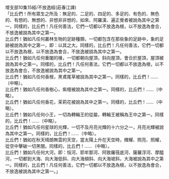 增支部10集15經/不放逸經(莊春江譯)  
「比丘們！所有眾生之所及：無足的、二足的、四足的、多足的、有色的、無色的、有想的、無想的、非想非非想的，如來、阿羅漢、遍正覺者被說為其中之第一，同樣的，比丘們！凡任何善法，它們一切都以不放逸為根，以不放逸為會合，不放逸被說為其中之第一。  
比丘們！猶如凡任何叢林生物的足跡種類，一切都包含在那些象的足跡中，象的足跡被說為其中之第一，即：以其之大。同樣的，比丘們！凡任何善法，它們一切都以不放逸為根，以不放逸為會合，不放逸被說為其中之第一。  
比丘們！猶如凡任何重閣的椽，一切都朝向屋頂，斜向屋頂，會合於屋頂，屋頂被說為其中之第一。同樣的，比丘們！凡任何善法，它們一切都以不放逸為根，以不放逸為會合，不放逸被說為其中之第一。  
比丘們！猶如凡任何香根，黑鳶尾草被說為其中之第一。同樣的，比丘們！……（中略）。  
比丘們！猶如凡任何香樹心，紫檀被說為其中之第一。同樣的，比丘們！……（中略）。  
比丘們！猶如凡任何香花，茉莉花被說為其中之第一。同樣的，比丘們！……（中略）。  
比丘們！猶如凡任何小王，一切為轉輪王的從屬，轉輪王被稱為王中之第一。同樣的，比丘們！……（中略）。  
比丘們！猶如凡任何星球的光輝，一切不及月亮光輝的十六分之一，月亮光輝被說為其中之第一。同樣的，比丘們！……（中略）。  
比丘們！猶如在秋天晴朗無雲的天空，當太陽上升在天空時，輝耀、照亮、照耀，從空中擊破一切黑闇。同樣的，比丘們！……（中略）。  
比丘們！猶如凡任何大河，即：恒河、耶牟那河、阿致羅筏底河、薩羅浮河、摩醯河，一切都到大海、向大海低斜、向大海傾斜、向大海坡斜，大海被說為其中之第一。同樣的，比丘們！凡任何善法，它們一切都以不放逸為根，以不放逸為會合，不放逸被說為其中之第一。」  
  
  
